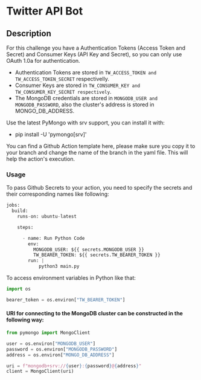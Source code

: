 # Twitter API Bot

## Description
For this challenge you have a Authentication Tokens (Access Token and Secret) and Consumer Keys (API Key and Secret), so you can only use OAuth 1.0a for authentication.

- Authentication Tokens are stored in ```TW_ACCESS_TOKEN and TW_ACCESS_TOKEN_SECRET``` respectivelly.
- Consumer Keys are stored in ```TW_CONSUMER_KEY and TW_CONSUMER_KEY_SECRET respectively```.
- The MongoDB credentials are stored in ```MONGODB_USER and MONGODB_PASSWORD```, also the cluster's address is stored in MONGO_DB_ADDRESS.

Use the latest PyMongo with srv support, you can install it with:

- pip install -U 'pymongo[srv]'

You can find a Github Action template here, please make sure you copy it to your branch and change the name of the branch in the yaml file. This will help the action's execution.

### Usage
To pass Github Secrets to your action, you need to specify the secrets and their corresponding names like following:

```python
jobs:
  build:
    runs-on: ubuntu-latest

    steps:

      - name: Run Python Code
        env:
          MONGODB_USER: ${{ secrets.MONGODB_USER }}
          TW_BEARER_TOKEN: ${{ secrets.TW_BEARER_TOKEN }}
        run: |
            python3 main.py
```

To access environment variables in Python like that:

```python
import os

bearer_token = os.environ["TW_BEARER_TOKEN"]
```

#### URI for connecting to the MongoDB cluster can be constructed in the following way:

```python
from pymongo import MongoClient

user = os.environ["MONGODB_USER"]
password = os.environ["MONGODB_PASSWORD"]
address = os.environ["MONGO_DB_ADDRESS"]

uri = f"mongodb+srv://{user}:{password}@{address}"
client = MongoClient(uri)
```

